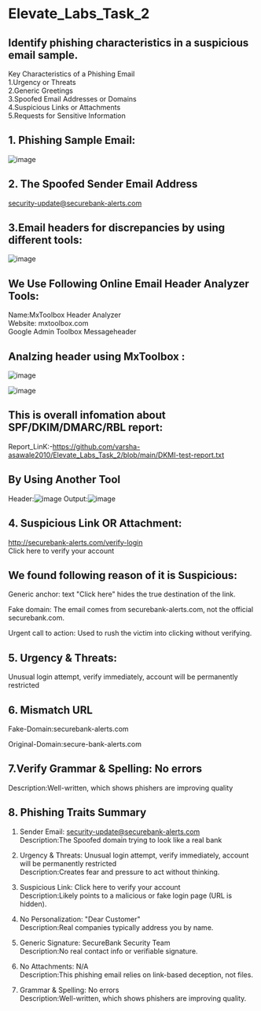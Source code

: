 # Elevate_Labs_Task_2 
## Identify phishing characteristics in a suspicious email sample. <br>
 Key Characteristics of a Phishing Email<br>
 1.Urgency or Threats<br>
 2.Generic Greetings<br>
 3.Spoofed Email Addresses or Domains <br>
 4.Suspicious Links or Attachments <br>
 5.Requests for Sensitive Information <br>

 ## 1. Phishing Sample Email:
 ![image](https://github.com/user-attachments/assets/d874fe7e-f2ae-4534-a536-a8d38775cb0f)<br>

  ## 2. The Spoofed Sender Email Address
  security-update@securebank-alerts.com 

## 3.Email headers for discrepancies by using different tools:<br>
 ![image](https://github.com/user-attachments/assets/119d604c-cfde-4ae9-80c5-c08cd9cdc2dd)


## We Use Following Online Email Header Analyzer Tools:<br>
 Name:MxToolbox Header Analyzer <br>
 Website: mxtoolbox.com<br>
 Google Admin Toolbox Messageheader
## Analzing header using MxToolbox :
 ![image](https://github.com/user-attachments/assets/b6500d4e-1cad-4f97-a32b-cec4d8dd5cc7)

 ![image](https://github.com/user-attachments/assets/6cb14149-0b94-44aa-9f52-1d9861a7257e)

 ## This is overall infomation about SPF/DKIM/DMARC/RBL report:<br>
 Report_LinK:-https://github.com/varsha-asawale2010/Elevate_Labs_Task_2/blob/main/DKMI-test-report.txt

## By Using Another Tool 
 Header:![image](https://github.com/user-attachments/assets/18bf545b-871d-4fa9-b1c2-f0a56133618b)
 Output:![image](https://github.com/user-attachments/assets/5e4835d4-205f-410d-855f-e7290d762e91)



##  4. Suspicious Link OR Attachment:
 http://securebank-alerts.com/verify-login<br>
 Click here to verify your account
 
## We found following reason of it is Suspicious:<br>
Generic anchor: text	"Click here" hides the true destination of the link.<br>

Fake domain:	The email comes from securebank-alerts.com, not the official securebank.com.<br>

Urgent call to action:	Used to rush the victim into clicking without verifying.<br>

## 5. Urgency & Threats:	<br>
Unusual login attempt, verify immediately, account will be permanently restricted
## 6. Mismatch URL
 Fake-Domain:securebank-alerts.com 

 Original-Domain:secure-bank-alerts.com
 ## 7.Verify Grammar & Spelling:	No errors<br>
   Description:Well-written, which shows phishers are improving quality
  
## 8. Phishing Traits Summary<br>
1. Sender Email:	security-update@securebank-alerts.com	<br>
   Description:The Spoofed domain trying to look like a real bank <br>
 
2. Urgency & Threats:	Unusual login attempt, verify immediately, account will be permanently restricted	<br>
   Description:Creates fear and pressure to act without thinking.<br>
 
3. Suspicious Link:	 Click here to verify your account	<br>
   Description:Likely points to a malicious or fake login page (URL is hidden).<br>
 
4. No Personalization: "Dear Customer"	<br>
   Description:Real companies typically address you by name.<br>
 
5. Generic Signature:	SecureBank Security Team <br>
   Description:No real contact info or verifiable signature.<br>
 
6. No Attachments:	N/A	<br>
   Description:This phishing email relies on link-based deception, not files.<br>
  
7. Grammar & Spelling:	No errors<br>
   Description:Well-written, which shows phishers are improving quality.





